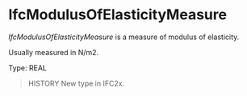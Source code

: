 # IfcModulusOfElasticityMeasure

_IfcModulusOfElasticityMeasure_ is a measure of modulus of elasticity.

Usually measured in N/m2.

Type: REAL

> HISTORY New type in IFC2x.
